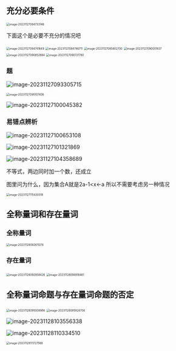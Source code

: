 ## 充分必要条件

<img src="/Users/yuebinghui/Documents/program/github/note/images/image-20231127084733146.png" alt="image-20231127084733146" style="zoom:50%;" />

下面这个是必要不充分的情况吧

<img src="/Users/yuebinghui/Documents/program/github/note/images/image-20231127084741649.png" alt="image-20231127084741649" style="zoom:50%;" />

<img src="/Users/yuebinghui/Documents/program/github/note/images/image-20231127084746711.png" alt="image-20231127084746711" style="zoom:50%;" />



<img src="/Users/yuebinghui/Documents/program/github/note/images/image-20231127085802700.png" alt="image-20231127085802700" style="zoom:50%;" />

<img src="/Users/yuebinghui/Documents/program/github/note/images/image-20231127090001837.png" alt="image-20231127090001837" style="zoom:50%;" />

<img src="/Users/yuebinghui/Documents/program/github/note/images/image-20231127090652684.png" alt="image-20231127090652684" style="zoom:50%;" />

<img src="/Users/yuebinghui/Documents/program/github/note/images/image-20231127090721780.png" alt="image-20231127090721780" style="zoom:50%;" />

### 题

![image-20231127093305715](/Users/yuebinghui/Documents/program/github/note/images/image-20231127093305715.png)

<img src="/Users/yuebinghui/Documents/program/github/note/images/image-20231127095107406.png" alt="image-20231127095107406" style="zoom:50%;" />

![image-20231127100045382](/Users/yuebinghui/Documents/program/github/note/images/image-20231127100045382.png)

### 易错点辨析

![image-20231127100653108](/Users/yuebinghui/Documents/program/github/note/images/image-20231127100653108.png)

![image-20231127101321869](/Users/yuebinghui/Documents/program/github/note/images/image-20231127101321869.png)

![image-20231127104358689](/Users/yuebinghui/Documents/program/github/note/images/image-20231127104358689.png)



不等式，两边同时加一个数，还成立

图里问为什么，因为集合A就是2a-1<x<-a 所以不需要考虑另一种情况

<img src="/Users/yuebinghui/Documents/program/github/note/images/image-20231127115430318.png" alt="image-20231127115430318" style="zoom:50%;" />

## 全称量词和存在量词

### 全称量词

<img src="/Users/yuebinghui/Documents/program/github/note/images/image-20231128092611074.png" alt="image-20231128092611074" style="zoom:50%;" />

### 存在量词

<img src="/Users/yuebinghui/Documents/program/github/note/images/image-20231128092858426.png" alt="image-20231128092858426" style="zoom:50%;" />

<img src="/Users/yuebinghui/Documents/program/github/note/images/image-20231128094918461.png" alt="image-20231128094918461" style="zoom:50%;" />

## 全称量词命题与存在量词命题的否定

<img src="/Users/yuebinghui/Documents/program/github/note/images/image-20231128095008986.png" alt="image-20231128095008986" style="zoom:50%;" />

<img src="/Users/yuebinghui/Documents/program/github/note/images/image-20231128095924704.png" alt="image-20231128095924704" style="zoom:50%;" />

![image-20231128103556338](/Users/yuebinghui/Documents/program/github/note/images/image-20231128103556338.png)



![image-20231128110334510](/Users/yuebinghui/Documents/program/github/note/images/image-20231128110334510.png)

<img src="/Users/yuebinghui/Documents/program/github/note/images/image-20231128111727568.png" alt="image-20231128111727568" style="zoom:50%;" />